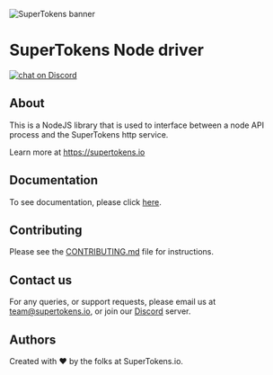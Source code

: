 
![SuperTokens banner](https://raw.githubusercontent.com/supertokens/supertokens-logo/master/images/Artboard%20%E2%80%93%2027%402x.png)

# SuperTokens Node driver

<a href="https://supertokens.io/discord">
<img src="https://img.shields.io/discord/603466164219281420.svg?logo=discord"
    alt="chat on Discord"></a>
    
## About
This is a NodeJS library that is used to interface between a node API process and the SuperTokens http service.

Learn more at https://supertokens.io

## Documentation
To see documentation, please click [here](https://supertokens.io/docs/community/introduction).  

## Contributing  
Please see the [CONTRIBUTING.md](https://github.com/supertokens/supertokens-node/blob/master/CONTRIBUTING.md) file for instructions.

## Contact us
For any queries, or support requests, please email us at team@supertokens.io, or join our [Discord](supertokens.io/discord) server.

## Authors
Created with :heart: by the folks at SuperTokens.io.
